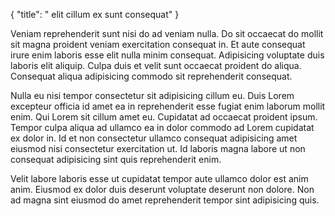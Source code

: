 {
  "title": " elit cillum ex sunt consequat"
}

Veniam reprehenderit sunt nisi do ad veniam nulla. Do sit occaecat do mollit sit magna proident veniam exercitation consequat in. Et aute consequat irure enim laboris esse elit nulla minim consequat. Adipisicing voluptate duis laboris elit aliquip. Culpa duis et velit sunt occaecat proident do aliqua. Consequat aliqua adipisicing commodo sit reprehenderit consequat.

Nulla eu nisi tempor consectetur sit adipisicing cillum eu. Duis Lorem excepteur officia id amet ea in reprehenderit esse fugiat enim laborum mollit enim. Qui Lorem sit cillum amet eu. Cupidatat ad occaecat proident ipsum. Tempor culpa aliqua ad ullamco ea in dolor commodo ad Lorem cupidatat ex dolor in. Id et non consectetur ullamco consequat adipisicing amet eiusmod nisi consectetur exercitation ut. Id laboris magna labore ut non consequat adipisicing sint quis reprehenderit enim.

Velit labore laboris esse ut cupidatat tempor aute ullamco dolor est anim anim. Eiusmod ex dolor duis deserunt voluptate deserunt non dolore. Non ad magna sint eiusmod do amet reprehenderit tempor sint adipisicing quis.